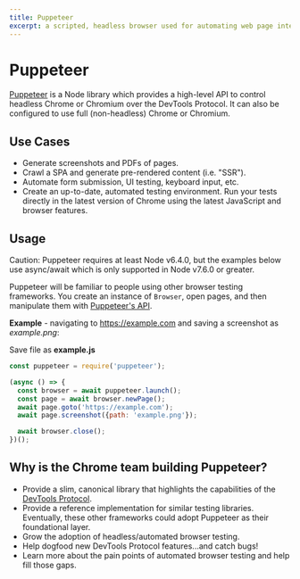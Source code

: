 ```yaml
---
title: Puppeteer 
excerpt: a scripted, headless browser used for automating web page interaction
---
```


# Puppeteer 

[Puppeteer](https://github.com/GoogleChrome/puppeteer) is a Node library which provides a high-level API to control headless Chrome or Chromium over the DevTools Protocol. It can also be configured to use full (non-headless) Chrome or Chromium.

## Use Cases

- Generate screenshots and PDFs of pages.
- Crawl a SPA and generate pre-rendered content (i.e. "SSR").
- Automate form submission, UI testing, keyboard input, etc.
- Create an up-to-date, automated testing environment. Run your tests directly in the latest version of Chrome using the latest JavaScript and browser features.


## Usage

Caution: Puppeteer requires at least Node v6.4.0, but the examples below use async/await which is only supported in Node v7.6.0 or greater.

Puppeteer will be familiar to people using other browser testing frameworks. You create an instance
of `Browser`, open pages, and then manipulate them with [Puppeteer's API](https://github.com/GoogleChrome/puppeteer/blob/master/docs/api.md#).

**Example** - navigating to https://example.com and saving a screenshot as *example.png*:

Save file as **example.js**

```js
const puppeteer = require('puppeteer');

(async () => {
  const browser = await puppeteer.launch();
  const page = await browser.newPage();
  await page.goto('https://example.com');
  await page.screenshot({path: 'example.png'});

  await browser.close();
})();
```

## Why is the Chrome team building Puppeteer?

- Provide a slim, canonical library that highlights the capabilities of the [DevTools Protocol](https://chromedevtools.github.io/devtools-protocol/).
- Provide a reference implementation for similar testing libraries. Eventually, these other frameworks could adopt Puppeteer as their foundational layer.
- Grow the adoption of headless/automated browser testing.
- Help dogfood new DevTools Protocol features...and catch bugs!
- Learn more about the pain points of automated browser testing and help fill those gaps.
